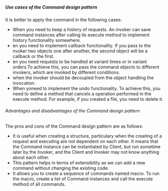 ##### Use cases of the Command design pattern
It is better to apply the command in the following cases:
* When you need to keep a history   of requests. An invoker can save command instances after calling its execute method to implement history functionality somewhere.
* en you need to implement callback functionality. If you pass to the nvoker two objects one after another, the second object will be a callback or the first.
* en you need requests to be handled at variant times or in variant orders.To achieve this, you can pass the command objects to different invokers, which are invoked by different conditions.
* when the invoker should be decoupled from the object handling the invocation.
*  When yoneed to implement the undo functionality. To achieve this, you need to define a method that cancels a operation performed in the execute method. For example, if you created a file, you need to delete it.

###### Advantages and disadvantages of the Command design pattern
The pros and cons of the Command design pattern are as follows:
* It is useful when creating a structure, particulary when the creating of a request and executing are not dependent on each other. It means that the Command instance can be instantiated by Client,
but run sometime later by the Invoker, and the Client and Invoker may not know anything about each other.
* This pattern helps in terms of extensibility as we can add a new command without changing the existing code.
* It allows you to create a sequence of commands named macro. To run the macro, create a list of Command instances and call the execute method of all commands.
